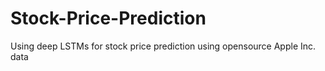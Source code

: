 # Stock-Price-Prediction
Using deep LSTMs for stock price prediction using opensource Apple Inc. data
